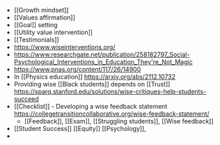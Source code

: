 - [[Growth mindset]]
- [[Values affirmation]]
- [[Goal]] setting
- [[Utility value intervention]]
- [[Testimonials]]
- https://www.wiseinterventions.org/
- https://www.researchgate.net/publication/258182797_Social-Psychological_Interventions_in_Education_They're_Not_Magic
- https://www.pnas.org/content/117/26/14900
- In [[Physics education]] https://arxiv.org/abs/2112.10732
- Providing wise [[Black students]] depends on [[Trust]] https://sparq.stanford.edu/solutions/wise-critiques-help-students-succeed
- [[Checklist]] - Developing a wise feedback statement https://collegetransitioncollaborative.org/wise-feedback-statement/
	- [[Feedback]], [[Exam]], [[Struggling students]], [[Wise feedback]]
- [[Student Success]] [[Equity]] [[Psychology]],
-